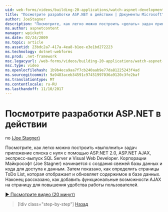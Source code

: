 ```yaml
---
uid: web-forms/videos/building-20-applications/watch-aspnet-development-in-action
title: "Посмотрите разработки ASP.NET в действии | Документы Microsoft"
author: JoeStagner
description: "Посмотрите, как легко можно построить «делать» задач приложение списка с нуля с помощью ASP.NET 2.0, ASP.NET AJAX, экспресс-выпуск SQL Server и Visual Web Developer. MIC..."
ms.author: aspnetcontent
manager: wpickett
ms.date: 02/24/2009
ms.topic: article
ms.assetid: 23bdc2a7-417a-4ea8-b1ee-e3e1bd272223
ms.technology: dotnet-webforms
ms.prod: .net-framework
msc.legacyurl: /web-forms/videos/building-20-applications/watch-aspnet-development-in-action
msc.type: video
ms.openlocfilehash: 1b9b4eca9aa7f7cb240aab9e77da81225243f4ad
ms.sourcegitcommit: 9a9483aceb34591c97451997036a9120c3fe2baf
ms.translationtype: MT
ms.contentlocale: ru-RU
ms.lasthandoff: 11/10/2017
---
```

<a name="watch-aspnet-development-in-action"></a>Посмотрите разработки ASP.NET в действии
====================
по [(Joe Stagner)](https://github.com/JoeStagner)

Посмотрите, как легко можно построить «выполнить» задач приложение списка с нуля с помощью ASP.NET 2.0, ASP.NET AJAX, экспресс-выпуск SQL Server и Visual Web Developer. Корпорации Майкрософт (Joe Stagner) начинается с создания свежей базы данных и кода для доступа к данным. Затем показано, как определить страницы ToDo List, которая отображает и обновляет содержимое в базе данных. Наконец рассказано, как добавить функциональные возможности AJAX на страницу для повышения удобства работы пользователей.

[&#9654; Посмотрите видео (20 минут)](https://channel9.msdn.com/Blogs/ASP-NET-Site-Videos/watch-aspnet-development-in-action)

>[!div class="step-by-step"]
[Назад](lesson-8-working-with-the-gridview-and-formview.md)
